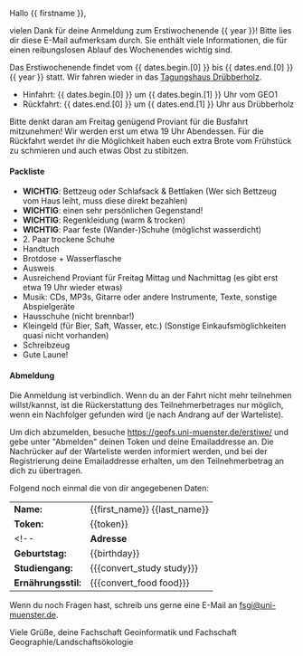 Hallo {{ firstname }},

vielen Dank für deine Anmeldung zum Erstiwochenende {{ year }}!
Bitte lies dir diese E-Mail aufmerksam durch. Sie enthält viele Informationen, die für einen reibungslosen Ablauf des Wochenendes wichtig sind.

Das Erstiwochenende findet vom {{ dates.begin.[0] }} bis {{ dates.end.[0] }} {{ year }} statt. Wir fahren wieder in das [Tagungshaus Drübberholz](http://www.druebberholz.de/).

  - Hinfahrt: {{ dates.begin.[0] }} um {{ dates.begin.[1] }} Uhr vom GEO1
  - Rückfahrt: {{ dates.end.[0] }} um {{ dates.end.[1] }} Uhr aus Drübberholz

Bitte denkt daran am Freitag genügend Proviant für die Busfahrt mitzunehmen! Wir werden erst um etwa 19 Uhr Abendessen. Für die Rückfahrt werdet ihr die Möglichkeit haben euch extra Brote vom Frühstück zu schmieren und auch etwas Obst zu stibitzen.

#### Packliste
  - **WICHTIG**: Bettzeug oder Schlafsack & Bettlaken
    (Wer sich Bettzeug vom Haus leiht, muss diese direkt bezahlen)
  - **WICHTIG**: einen sehr persönlichen Gegenstand!
  - **WICHTIG**: Regenkleidung (warm & trocken)
  - **WICHTIG**: Paar feste (Wander-)Schuhe (möglichst wasserdicht)
  - 2\. Paar trockene Schuhe
  - Handtuch
  - Brotdose + Wasserflasche
  - Ausweis
  - Ausreichend Proviant für Freitag Mittag und Nachmittag (es gibt erst etwa 19 Uhr wieder etwas)
  - Musik: CDs, MP3s, Gitarre oder andere Instrumente, Texte, sonstige Abspielgeräte
  - Hausschuhe (nicht brennbar!)
  - Kleingeld (für Bier, Saft, Wasser, etc.)
    (Sonstige Einkaufsmöglichkeiten quasi nicht vorhanden)
  - Schreibzeug
  - Gute Laune!

#### Abmeldung
Die Anmeldung ist verbindlich. Wenn du an der Fahrt nicht mehr teilnehmen willst/kannst, ist die Rückerstattung des Teilnehmerbetrages nur möglich, wenn ein Nachfolger gefunden wird (je nach Andrang auf der Warteliste).

Um dich abzumelden, besuche https://geofs.uni-muenster.de/erstiwe/ und gebe unter "Abmelden" deinen Token und deine Emailaddresse an. Die Nachrücker auf der Warteliste werden informiert werden, und bei der Registrierung deine Emailaddresse erhalten, um den Teilnehmerbetrag an dich zu übertragen.

Folgend noch einmal die von dir angegebenen Daten:

|                 |                            |
|-----------------|----------------------------|
|        **Name:** | {{first_name}} {{last_name}} |
|       **Token:** | {{token}}                  |
<!--|    **Adresse** | {{address}}                | -->
| **Geburtstag:** | {{birthday}}               |
| **Studiengang:** | {{{convert_study study}}}  |
| **Ernährungsstil:** | {{{convert_food food}}}    |

Wenn du noch Fragen hast, schreib uns gerne eine E-Mail an fsgi@uni-muenster.de.

Viele Grüße,
deine Fachschaft Geoinformatik und Fachschaft Geographie/Landschaftsökologie